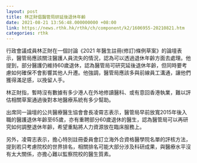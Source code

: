 ```yaml
---
layout: post
title: 林正財倡醫管局研延後退休年齡　
date: 2021-08-21 13:56:48.000000000 +08:00
link: https://news.rthk.hk/rthk/ch/component/k2/1606955-20210821.htm
categories: rthk
---
```


行政會議成員林正財在一個討論《2021 年醫生註冊(修訂)條例草案》的論壇表示，醫管局應該關注醫護人員流失的情況，認為可以透過退休年齡方面去處理。他提到，部分醫護仍維持60歲退休，認為醫管局可研究延後退休年齡，但同時要考慮如何確保不會影響其他人升遷。他強調，醫管局應該多與前線員工溝通，讓他們獲得滿足感，以挽留人手。

林正財指，暫時沒有數據有多少港人在外地修讀醫科、或有意回香港執業，難以評估相關草案通過後對本地醫療系統有多少幫助。

出席同一論壇的公共醫療醫生協會會長凌霄志表示，醫管局早前放寬2015年後入職的醫護退休年齡至65歲，亦有重聘部分60歲退休的醫生，認為醫管局可以再研究如何調整退休年齡，希望重點將人力資源放在臨床服務上。

另外，凌霄志表示，擔心特別註冊委員會訂立海外合資格醫學院名單的評核方法，提到若只考慮院校的世界排名，相關排名可能大部分涉及科研成果，與醫療水平沒有太大關係，亦擔心難以監察院校的醫生質素。
